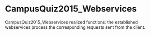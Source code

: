 # CampusQuiz2015_Webservices
CampusQuiz2015_Webservices
realized functions:
the established webservices process the corresponding requests sent from 
the client.
